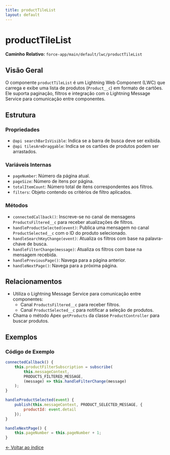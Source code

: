 ```yaml
---
title: productTileList
layout: default
---
```


# productTileList

**Caminho Relativo:** `force-app/main/default/lwc/productTileList`

## Visão Geral
O componente `productTileList` é um Lightning Web Component (LWC) que carrega e exibe uma lista de produtos (`Product__c`) em formato de cartões. Ele suporta paginação, filtros e integração com o Lightning Message Service para comunicação entre componentes.

## Estrutura
### Propriedades
- `@api searchBarIsVisible`: Indica se a barra de busca deve ser exibida.
- `@api tilesAreDraggable`: Indica se os cartões de produtos podem ser arrastados.

### Variáveis Internas
- `pageNumber`: Número da página atual.
- `pageSize`: Número de itens por página.
- `totalItemCount`: Número total de itens correspondentes aos filtros.
- `filters`: Objeto contendo os critérios de filtro aplicados.

### Métodos
- `connectedCallback()`: Inscreve-se no canal de mensagens `ProductsFiltered__c` para receber atualizações de filtros.
- `handleProductSelected(event)`: Publica uma mensagem no canal `ProductSelected__c` com o ID do produto selecionado.
- `handleSearchKeyChange(event)`: Atualiza os filtros com base na palavra-chave de busca.
- `handleFilterChange(message)`: Atualiza os filtros com base na mensagem recebida.
- `handlePreviousPage()`: Navega para a página anterior.
- `handleNextPage()`: Navega para a próxima página.

## Relacionamentos
- Utiliza o Lightning Message Service para comunicação entre componentes:
  - Canal `ProductsFiltered__c` para receber filtros.
  - Canal `ProductSelected__c` para notificar a seleção de produtos.
- Chama o método Apex `getProducts` da classe `ProductController` para buscar produtos.

## Exemplos
### Código de Exemplo
```javascript
connectedCallback() {
    this.productFilterSubscription = subscribe(
        this.messageContext,
        PRODUCTS_FILTERED_MESSAGE,
        (message) => this.handleFilterChange(message)
    );
}

handleProductSelected(event) {
    publish(this.messageContext, PRODUCT_SELECTED_MESSAGE, {
        productId: event.detail
    });
}

handleNextPage() {
    this.pageNumber = this.pageNumber + 1;
}
```

[← Voltar ao índice](index.md)
